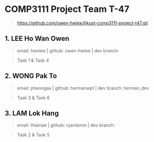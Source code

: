 # COMP3111 Project Team T-47
> https://github.com/owen-hwlee/hkust-comp3111-project-t47.git

## 1. LEE Ho Wan Owen
> email: hwolee | github: owen-hwlee | dev branch: 

> Task 1 & Task 4

## 2. WONG Pak To
> email: ptwongaa | github: hermanwpt | dev branch: herman_dev

> Task 3 & Task 6

## 3. LAM Lok Hang
> email: lhlamae | github: ryanlamm | dev branch: 

> Task 2 & Task 5